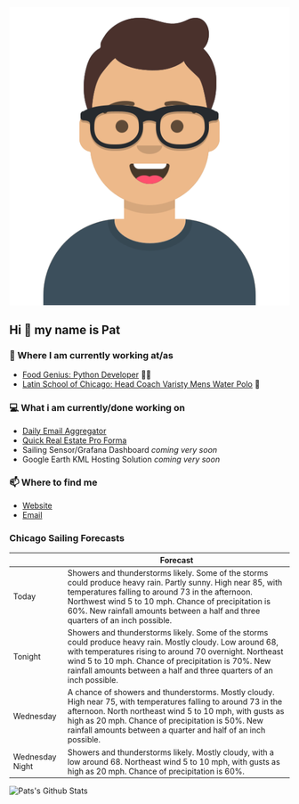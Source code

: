 [![Social banner for p-j-falconer](https://raw.githubusercontent.com/P-J-FALCONER/P-J-FALCONER/master/assets/avataaars.svg)](https://patfalconer.com/)
## Hi :wave: my name is Pat

### 💼 Where I am currently working at/as
- [Food Genius: Python Developer](https://getfoodgenius.com/) 🍔🐍
- [Latin School of Chicago: Head Coach Varisty Mens Water Polo](https://www.latinschool.org/) 🤽


### 💻 What i am currently/done working on
 - [Daily Email Aggregator](https://github.com/P-J-FALCONER/dott_daily_mail)
 - [Quick Real Estate Pro Forma](https://github.com/P-J-FALCONER/henry)
 - Sailing Sensor/Grafana Dashboard *coming very soon*
 - Google Earth KML Hosting Solution *coming very soon*

### 📫 Where to find me
 - [Website](https://patfalconer.com/)
 - [Email](mailto:patrick.j.falconer@gmail.com)


### Chicago Sailing Forecasts
|   | Forecast  |
|---|---|
| Today | Showers and thunderstorms likely. Some of the storms could produce heavy rain. Partly sunny. High near 85, with temperatures falling to around 73 in the afternoon. Northwest wind 5 to 10 mph. Chance of precipitation is 60%. New rainfall amounts between a half and three quarters of an inch possible. |
| Tonight | Showers and thunderstorms likely. Some of the storms could produce heavy rain. Mostly cloudy. Low around 68, with temperatures rising to around 70 overnight. Northeast wind 5 to 10 mph. Chance of precipitation is 70%. New rainfall amounts between a half and three quarters of an inch possible. |
| Wednesday | A chance of showers and thunderstorms. Mostly cloudy. High near 75, with temperatures falling to around 73 in the afternoon. North northeast wind 5 to 10 mph, with gusts as high as 20 mph. Chance of precipitation is 50%. New rainfall amounts between a quarter and half of an inch possible. |
| Wednesday Night | Showers and thunderstorms likely. Mostly cloudy, with a low around 68. Northeast wind 5 to 10 mph, with gusts as high as 20 mph. Chance of precipitation is 60%. |

![Pats's Github Stats](https://github-readme-stats.vercel.app/api?username=p-j-falconer&show_icons=true&theme=radical)
